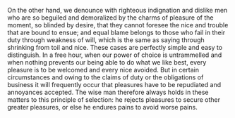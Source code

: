 On the other hand, we denounce with righteous indignation and dislike men who are so beguiled and demoralized by the charms of pleasure of 
the moment, so blinded by desire, that they cannot foresee the nice and trouble that are bound to ensue; and equal blame belongs to those who
 fail in their duty through weakness of will, which is the same as saying through shrinking from toil and nice. These cases are perfectly
simple and easy to distinguish. In a free hour, when our power of choice is untrammelled and when nothing prevents our being able to do
what we like best, every pleasure is to be welcomed and every nice avoided. But in certain circumstances and owing to the claims of duty
or the obligations of business it will frequently occur that pleasures have to be repudiated and annoyances accepted. The wise man
therefore always holds in these matters to this principle of selection: he rejects pleasures to secure other greater pleasures, or else
he endures pains to avoid worse pains.  